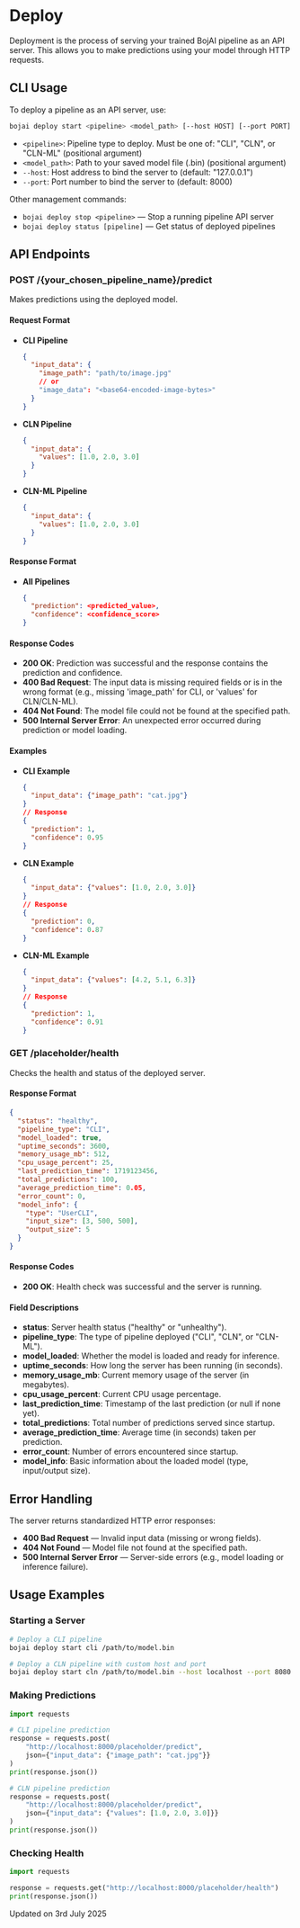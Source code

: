 # Deploy

Deployment is the process of serving your trained BojAI pipeline as an API server. This allows you to make predictions using your model through HTTP requests.

## CLI Usage

To deploy a pipeline as an API server, use:

```bash
bojai deploy start <pipeline> <model_path> [--host HOST] [--port PORT]
```
- `<pipeline>`: Pipeline type to deploy. Must be one of: "CLI", "CLN", or "CLN-ML" (positional argument)
- `<model_path>`: Path to your saved model file (.bin) (positional argument)
- `--host`: Host address to bind the server to (default: "127.0.0.1")
- `--port`: Port number to bind the server to (default: 8000)

Other management commands:
- `bojai deploy stop <pipeline>` — Stop a running pipeline API server
- `bojai deploy status [pipeline]` — Get status of deployed pipelines


## API Endpoints

### POST /{your_chosen_pipeline_name}/predict
Makes predictions using the deployed model.

#### Request Format
- **CLI Pipeline**
  ```json
  {
    "input_data": {
      "image_path": "path/to/image.jpg"
      // or
      "image_data": "<base64-encoded-image-bytes>"
    }
  }
  ```
- **CLN Pipeline**
  ```json
  {
    "input_data": {
      "values": [1.0, 2.0, 3.0]
    }
  }
  ```
- **CLN-ML Pipeline**
  ```json
  {
    "input_data": {
      "values": [1.0, 2.0, 3.0]
    }
  }
  ```

#### Response Format
- **All Pipelines**
  ```json
  {
    "prediction": <predicted_value>,
    "confidence": <confidence_score>
  }
  ```

#### Response Codes
- **200 OK**: Prediction was successful and the response contains the prediction and confidence.
- **400 Bad Request**: The input data is missing required fields or is in the wrong format (e.g., missing 'image_path' for CLI, or 'values' for CLN/CLN-ML).
- **404 Not Found**: The model file could not be found at the specified path.
- **500 Internal Server Error**: An unexpected error occurred during prediction or model loading.

#### Examples
- **CLI Example**
  ```json
  {
    "input_data": {"image_path": "cat.jpg"}
  }
  // Response
  {
    "prediction": 1,
    "confidence": 0.95
  }
  ```
- **CLN Example**
  ```json
  {
    "input_data": {"values": [1.0, 2.0, 3.0]}
  }
  // Response
  {
    "prediction": 0,
    "confidence": 0.87
  }
  ```
- **CLN-ML Example**
  ```json
  {
    "input_data": {"values": [4.2, 5.1, 6.3]}
  }
  // Response
  {
    "prediction": 1,
    "confidence": 0.91
  }
  ```

### GET /placeholder/health
Checks the health and status of the deployed server.

#### Response Format
```json
{
  "status": "healthy",
  "pipeline_type": "CLI",
  "model_loaded": true,
  "uptime_seconds": 3600,
  "memory_usage_mb": 512,
  "cpu_usage_percent": 25,
  "last_prediction_time": 1719123456,
  "total_predictions": 100,
  "average_prediction_time": 0.05,
  "error_count": 0,
  "model_info": {
    "type": "UserCLI",
    "input_size": [3, 500, 500],
    "output_size": 5
  }
}
```

#### Response Codes
- **200 OK**: Health check was successful and the server is running.

#### Field Descriptions
- **status**: Server health status ("healthy" or "unhealthy").
- **pipeline_type**: The type of pipeline deployed ("CLI", "CLN", or "CLN-ML").
- **model_loaded**: Whether the model is loaded and ready for inference.
- **uptime_seconds**: How long the server has been running (in seconds).
- **memory_usage_mb**: Current memory usage of the server (in megabytes).
- **cpu_usage_percent**: Current CPU usage percentage.
- **last_prediction_time**: Timestamp of the last prediction (or null if none yet).
- **total_predictions**: Total number of predictions served since startup.
- **average_prediction_time**: Average time (in seconds) taken per prediction.
- **error_count**: Number of errors encountered since startup.
- **model_info**: Basic information about the loaded model (type, input/output size).

## Error Handling

The server returns standardized HTTP error responses:

- **400 Bad Request** — Invalid input data (missing or wrong fields).
- **404 Not Found** — Model file not found at the specified path.
- **500 Internal Server Error** — Server-side errors (e.g., model loading or inference failure).

## Usage Examples

### Starting a Server
```bash
# Deploy a CLI pipeline
bojai deploy start cli /path/to/model.bin

# Deploy a CLN pipeline with custom host and port
bojai deploy start cln /path/to/model.bin --host localhost --port 8080
```

### Making Predictions
```python
import requests

# CLI pipeline prediction
response = requests.post(
    "http://localhost:8000/placeholder/predict",
    json={"input_data": {"image_path": "cat.jpg"}}
)
print(response.json())

# CLN pipeline prediction
response = requests.post(
    "http://localhost:8000/placeholder/predict",
    json={"input_data": {"values": [1.0, 2.0, 3.0]}}
)
print(response.json())
```

### Checking Health
```python
import requests

response = requests.get("http://localhost:8000/placeholder/health")
print(response.json())
```


Updated on 3rd July 2025

